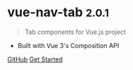 # vue-nav-tab <small>2.0.1</small>

> Tab components for Vue.js project

- Built with Vue 3's Composition API

[GitHub](https://github.com/kien5436/vue-nav-tab.git)
[Get Started](installation.md)
